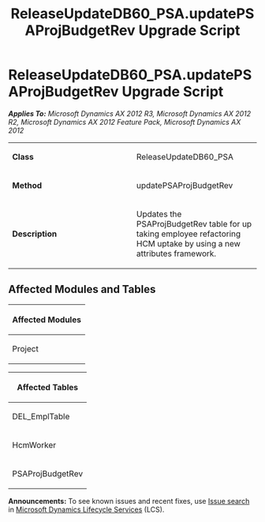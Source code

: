 ﻿---
title: ReleaseUpdateDB60_PSA.updatePSAProjBudgetRev Upgrade Script
TOCTitle: ReleaseUpdateDB60_PSA.updatePSAProjBudgetRev Upgrade Script
ms:assetid: 8c0a82df-c721-4bc3-acac-1e8cad345fff
ms:mtpsurl: https://msdn.microsoft.com/en-us/library/JJ736447(v=AX.60)
ms:contentKeyID: 49709635
ms.date: 05/18/2015
mtps_version: v=AX.60
---

# ReleaseUpdateDB60\_PSA.updatePSAProjBudgetRev Upgrade Script 


_**Applies To:** Microsoft Dynamics AX 2012 R3, Microsoft Dynamics AX 2012 R2, Microsoft Dynamics AX 2012 Feature Pack, Microsoft Dynamics AX 2012_

<table>
<colgroup>
<col style="width: 50%" />
<col style="width: 50%" />
</colgroup>
<tbody>
<tr class="odd">
<td><p><strong>Class</strong></p></td>
<td><p>ReleaseUpdateDB60_PSA</p></td>
</tr>
<tr class="even">
<td><p><strong>Method</strong></p></td>
<td><p>updatePSAProjBudgetRev</p></td>
</tr>
<tr class="odd">
<td><p><strong>Description</strong></p></td>
<td><p>Updates the PSAProjBudgetRev table for up taking employee refactoring HCM uptake by using a new attributes framework.</p></td>
</tr>
</tbody>
</table>


## Affected Modules and Tables

<table>
<colgroup>
<col style="width: 100%" />
</colgroup>
<thead>
<tr class="header">
<th><p>Affected Modules</p></th>
</tr>
</thead>
<tbody>
<tr class="odd">
<td><p>Project</p></td>
</tr>
</tbody>
</table>


<table>
<colgroup>
<col style="width: 100%" />
</colgroup>
<thead>
<tr class="header">
<th><p>Affected Tables</p></th>
</tr>
</thead>
<tbody>
<tr class="odd">
<td><p>DEL_EmplTable</p></td>
</tr>
<tr class="even">
<td><p>HcmWorker</p></td>
</tr>
<tr class="odd">
<td><p>PSAProjBudgetRev</p></td>
</tr>
</tbody>
</table>

  
**Announcements:** To see known issues and recent fixes, use [Issue search](http://go.microsoft.com/fwlink/?linkid=389258) in [Microsoft Dynamics Lifecycle Services](http://go.microsoft.com/fwlink/?linkid=306505) (LCS).

